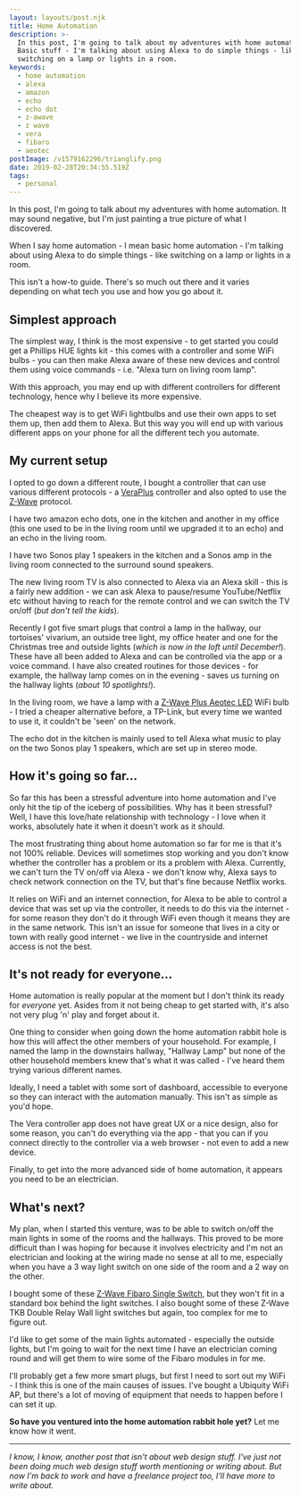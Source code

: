 ```yaml
---
layout: layouts/post.njk
title: Home Automation
description: >-
  In this post, I'm going to talk about my adventures with home automation.
  Basic stuff - I'm talking about using Alexa to do simple things - like
  switching on a lamp or lights in a room.
keywords:
  - home automation
  - alexa
  - amazon
  - echo
  - echo dot
  - z-awave
  - z wave
  - vera
  - fibaro
  - aeotec
postImage: /v1579162296/trianglify.png
date: 2019-02-28T20:34:55.519Z
tags:
  - personal
---
```

In this post, I'm going to talk about my adventures with home automation. It may sound negative, but I'm just painting a true picture of what I discovered.

When I say home automation - I mean basic home automation - I'm talking about using Alexa to do simple things - like switching on a lamp or lights in a room.

This isn't a how-to guide. There's so much out there and it varies depending on what tech you use and how you go about it.

## Simplest approach
The simplest way, I think is the most expensive - to get started you could get a Phillips HUE lights kit - this comes with a controller and some WiFi bulbs - you can then make Alexa aware of these new devices and control them using voice commands - i.e. "Alexa turn on living room lamp".

With this approach, you may end up with different controllers for different technology, hence why I believe its more expensive.

The cheapest way is to get WiFi lightbulbs and use their own apps to set them up, then add them to Alexa. But this way you will end up with various different apps on your phone for all the different tech you automate.

## My current setup
I opted to go down a different route, I bought a controller that can use various different protocols - a [VeraPlus](https://shop.ezlo.com/ "Vera") controller and also opted to use the [Z-Wave](https://en.wikipedia.org/wiki/Z-Wave "Read about Z-Wave protocol") protocol.

I have two amazon echo dots, one in the kitchen and another in my office (this one used to be in the living room until we upgraded it to an echo) and an echo in the living room.

I have two Sonos play 1 speakers in the kitchen and a Sonos amp in the living room connected to the surround sound speakers.

The new living room TV is also connected to Alexa via an Alexa skill - this is a fairly new addition - we can ask Alexa to pause/resume YouTube/Netflix etc without having to reach for the remote control and we can switch the TV on/off (_but don't tell the kids_).

Recently I got five smart plugs that control a lamp in the hallway, our tortoises' vivarium, an outside tree light, my office heater and one for the Christmas tree and outside lights (_which is now in the loft until December!_). These have all been added to Alexa and can be controlled via the app or a voice command. I have also created routines for those devices - for example, the hallway lamp comes on in the evening - saves us turning on the hallway lights (_about 10 spotlights!_).

In the living room, we have a lamp with a [ Z-Wave Plus Aeotec LED](https://www.vesternet.com/collections/brands-aeotec " Z-Wave Plus Aeotec LED") WiFi bulb - I tried a cheaper alternative before, a TP-Link, but every time we wanted to use it, it couldn't be 'seen' on the network.

The echo dot in the kitchen is mainly used to tell Alexa what music to play on the two Sonos play 1 speakers, which are set up in stereo mode.

## How it's going so far...
So far this has been a stressful adventure into home automation and I've only hit the tip of the iceberg of possibilities. Why has it been stressful? Well, I have this love/hate relationship with technology - I love when it works, absolutely hate it when it doesn't work as it should.

The most frustrating thing about home automation so far for me is that it's not 100% reliable. Devices will sometimes stop working and you don't know whether the controller has a problem or its a problem with Alexa. Currently, we can't turn the TV on/off via Alexa - we don't know why, Alexa says to check network connection on the TV, but that's fine because Netflix works.

It relies on WiFi and an internet connection, for Alexa to be able to control a device that was set up via the controller, it needs to do this via the internet - for some reason they don't do it through WiFi even though it means they are in the same network. This isn't an issue for someone that lives in a city or town with really good internet - we live in the countryside and internet access is not the best.

## It's not ready for everyone...
Home automation is really popular at the moment but I don't think its ready for _everyone_ yet. Asides from it not being cheap to get started with, it's also not very plug 'n' play and forget about it.

One thing to consider when going down the home automation rabbit hole is how this will affect the other members of your household. For example, I named the lamp in the downstairs hallway, "Hallway Lamp" but none of the other household members knew that's what it was called - I've heard them trying various different names.

Ideally, I need a tablet with some sort of dashboard, accessible to everyone so they can interact with the automation manually. This isn't as simple as you'd hope.

The Vera controller app does not have great UX or a nice design, also for some reason, you can't do everything via the app - that you can if you connect directly to the controller via a web browser - not even to add a new device.

Finally, to get into the more advanced side of home automation, it appears you need to be an electrician.

## What's next?
My plan, when I started this venture, was to be able to switch on/off the main lights in some of the rooms and the hallways. This proved to be more difficult than I was hoping for because it involves electricity and I'm not an electrician and looking at the wiring made no sense at all to me, especially when you have a 3 way light switch on one side of the room and a 2 way on the other.

I bought some of these [Z-Wave Fibaro Single Switch](https://www.vesternet.com/products/z-wave-fibaro-single-switch-2-gen5 "Z-Wave Fibaro Single Switch"), but they won't fit in a standard box behind the light switches. I also bought some of these Z-Wave TKB Double Relay Wall light switches but again, too complex for me to figure out.

I'd like to get some of the main lights automated - especially the outside lights, but I'm going to wait for the next time I have an electrician coming round and will get them to wire some of the Fibaro modules in for me.

I'll probably get a few more smart plugs, but first I need to sort out my WiFi - I think this is one of the main causes of issues. I've bought a Ubiquity WiFi AP, but there's a lot of moving of equipment that needs to happen before I can set it up.

**So have you ventured into the home automation rabbit hole yet?** Let me know how it went.
___
_I know, I know, another post that isn't about web design stuff. I've just not been doing much web design stuff worth mentioning or writing about. But now I'm back to work and have a freelance project too, I'll have more to write about._
